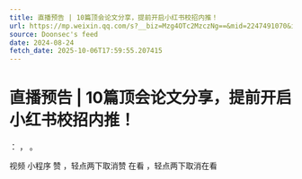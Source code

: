 ```yaml
---
title: 直播预告 | 10篇顶会论文分享，提前开启小红书校招内推！
url: https://mp.weixin.qq.com/s?__biz=Mzg4OTc2MzczNg==&mid=2247491070&idx=1&sn=3098c6ff8fc14e37575252b62d63be78
source: Doonsec's feed
date: 2024-08-24
fetch_date: 2025-10-06T17:59:55.207415
---
```


# 直播预告 | 10篇顶会论文分享，提前开启小红书校招内推！

：
，
。

视频
小程序
赞
，轻点两下取消赞
在看
，轻点两下取消在看